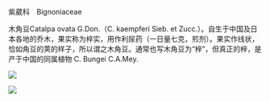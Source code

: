 紫葳科　Bignoniaceae

  

木角豆Catalpa ovata G.Don.（C. kaempferi Sieb. et Zucc.）。自生于中国及日本各地的乔木，果实称为梓实，用作利尿药（一日量七克，煎剂）。果实作线状，恰如角豆的荚的样子，所以谓之木角豆。通常也写木角豆为“梓”，但真正的梓，是产于中国的同属植物 C. Bungei C.A.Mey.

![](%20/Users/kevin_lu/Downloads/obsidian_epub_books/《鲁迅全集》（全20册）1938年民国权威版/images/00073.jpeg)  

![](%20/Users/kevin_lu/Downloads/obsidian_epub_books/《鲁迅全集》（全20册）1938年民国权威版/images/00074.jpeg)